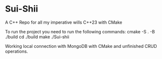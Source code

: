 # Sui-Shii
A C++ Repo for all my imperative wills
C++23 with CMake

To run the project you need to run the following commands:
	cmake -S . -B ./build
	cd ./build
	make
	./Sui-shii

Working local connection with MongoDB with CMake and unfinished CRUD operations.

